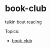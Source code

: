# book-club
talkin bout reading

Topics:

<!--ts-->
* [book-club](README.md#book-club)

<!-- Added by: runner, at: Mon Oct 18 05:04:11 UTC 2021 -->

<!--te-->
